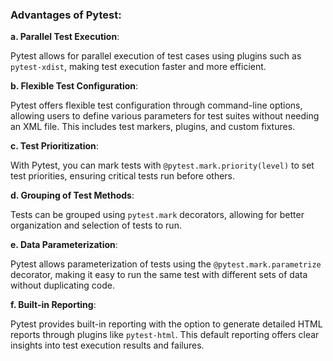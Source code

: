 ﻿### **Advantages of Pytest:**

**a. Parallel Test Execution**:

Pytest allows for parallel execution of test cases using plugins such as `pytest-xdist`, making test execution faster and more efficient.

**b. Flexible Test Configuration**:

Pytest offers flexible test configuration through command-line options, allowing users to define various parameters for test suites without needing an XML file. This includes test markers, plugins, and custom fixtures.

**c. Test Prioritization**:

With Pytest, you can mark tests with `@pytest.mark.priority(level)` to set test priorities, ensuring critical tests run before others.

**d. Grouping of Test Methods**:

Tests can be grouped using `pytest.mark` decorators, allowing for better organization and selection of tests to run.

**e. Data Parameterization**:

Pytest allows parameterization of tests using the `@pytest.mark.parametrize` decorator, making it easy to run the same test with different sets of data without duplicating code.

**f. Built-in Reporting**:

Pytest provides built-in reporting with the option to generate detailed HTML reports through plugins like `pytest-html`. This default reporting offers clear insights into test execution results and failures.
